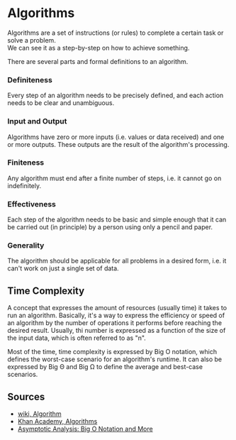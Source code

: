 # Algorithms

Algorithms are a set of instructions (or rules) to complete a certain task or solve a problem.  
We can see it as a step-by-step on how to achieve something.

There are several parts and formal definitions to an algorithm.

### Definiteness

Every step of an algorithm needs to be precisely defined, and each action needs to be clear and unambiguous.

### Input and Output

Algorithms have zero or more inputs (i.e. values or data received) and one or more outputs. These outputs are the result of the algorithm's processing.

### Finiteness

Any algorithm must end after a finite number of steps, i.e. it cannot go on indefinitely.

### Effectiveness

Each step of the algorithm needs to be basic and simple enough that it can be carried out (in principle) by a person using only a pencil and paper.

### Generality

The algorithm should be applicable for all problems in a desired form, i.e. it can't work on just a single set of data.

## Time Complexity

A concept that expresses the amount of resources (usually time) it takes to run an algorithm. Basically, it's a way to express the efficiency or speed of an algorithm by the number of operations it performs before reaching the desired result. Usually, thi number is expressed as a function of the size of the input data, which is often referred to as "n".

Most of the time, time complexity is expressed by Big O notation, which defines the worst-case scenario for an algorithm's runtime. It can also be expressed by Big Θ and Big Ω to define the average and best-case scenarios.

## Sources

- [wiki, Algorithm](https://en.wikipedia.org/wiki/Algorithm)
- [Khan Academy, Algorithms](https://www.khanacademy.org/computing/computer-science/algorithms)
- [Asymptotic Analysis: Big O Notation and More](https://www.programiz.com/dsa/asymptotic-notations)